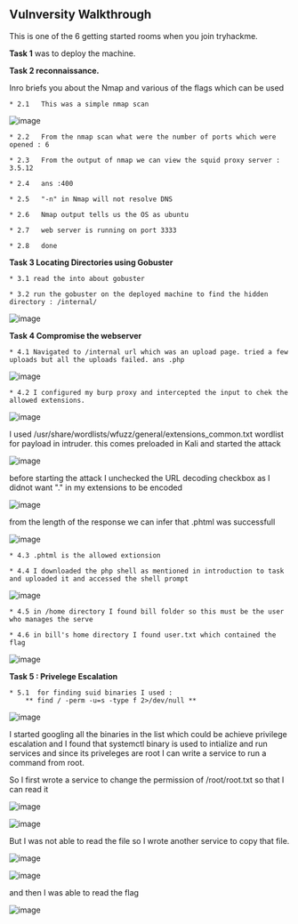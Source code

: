 ## Vulnversity Walkthrough
This is one of the 6 getting started rooms when you join tryhackme.

**Task 1** was to deploy the machine.

**Task 2 reconnaissance.**

Inro briefs you about the Nmap and various of the flags which can be used

    * 2.1   This was a simple nmap scan
![image](https://user-images.githubusercontent.com/45536407/85080658-cfa38680-b197-11ea-9643-c18b070d9dc8.png)

    * 2.2   From the nmap scan what were the number of ports which were opened : 6

    * 2.3   From the output of nmap we can view the squid proxy server : 3.5.12

    * 2.4   ans :400

    * 2.5   "-n" in Nmap will not resolve DNS

    * 2.6   Nmap output tells us the OS as ubuntu

    * 2.7   web server is running on port 3333

    * 2.8   done


**Task 3 Locating Directories using Gobuster**

    * 3.1 read the into about gobuster

    * 3.2 run the gobuster on the deployed machine to find the hidden directory : /internal/

![image](https://user-images.githubusercontent.com/45536407/85081312-9f5ce780-b199-11ea-90ef-af9350c4ee57.png)


**Task 4 Compromise the webserver**

    * 4.1 Navigated to /internal url which was an upload page. tried a few uploads but all the uploads failed. ans .php

![image](https://user-images.githubusercontent.com/45536407/85081411-e77c0a00-b199-11ea-9be3-6a9a4adaaa69.png)

    * 4.2 I configured my burp proxy and intercepted the input to chek the allowed extensions.


![image](https://user-images.githubusercontent.com/45536407/85082096-dd5b0b00-b19b-11ea-81d3-27fc6c9566bc.png)


I used /usr/share/wordlists/wfuzz/general/extensions_common.txt wordlist for payload in intruder. this comes preloaded in Kali and started the attack


![image](https://user-images.githubusercontent.com/45536407/85082275-63775180-b19c-11ea-901f-bf27e5ff3424.png)


before starting the attack I unchecked the URL decoding checkbox as I didnot want "." in my extensions to be encoded


![image](https://user-images.githubusercontent.com/45536407/85082570-50b14c80-b19d-11ea-9789-a77f2aabbbbb.png)


from the length of the response we can infer that .phtml was successfull

![image](https://user-images.githubusercontent.com/45536407/85082725-c87f7700-b19d-11ea-82f6-c85b7702d71f.png)


    * 4.3 .phtml is the allowed extionsion

    * 4.4 I downloaded the php shell as mentioned in introduction to task and uploaded it and accessed the shell prompt

![image](https://user-images.githubusercontent.com/45536407/85083182-fe712b00-b19e-11ea-8edd-d17ca0085882.png)

    * 4.5 in /home directory I found bill folder so this must be the user who manages the serve

    * 4.6 in bill's home directory I found user.txt which contained the flag

![image](https://user-images.githubusercontent.com/45536407/85083292-514ae280-b19f-11ea-9b08-bf40d88a8e09.png)


**Task 5 : Privelege Escalation**

    * 5.1  for finding suid binaries I used :
        ** find / -perm -u=s -type f 2>/dev/null **
    
![image](https://user-images.githubusercontent.com/45536407/85083614-3e84dd80-b1a0-11ea-90c8-bc4c282eda15.png)

I started googling all the binaries in the list which could be achieve privilege escalation and I found that systemctl binary is used to intialize and run services and since its priveleges are root I can write a service to run a command from root.

So I first wrote a service to change the permission of /root/root.txt so that I can read it 


![image](https://user-images.githubusercontent.com/45536407/85084791-d637fb00-b1a3-11ea-849f-05cd16213af2.png)


![image](https://user-images.githubusercontent.com/45536407/85084726-a8eb4d00-b1a3-11ea-9d0f-40ef7c7f7f8a.png)

But I was not able to read the file so I wrote another service to copy that file.

![image](https://user-images.githubusercontent.com/45536407/85084849-0384a900-b1a4-11ea-9172-c840cdb88330.png)

![image](https://user-images.githubusercontent.com/45536407/85084914-2b740c80-b1a4-11ea-82e8-44174015d818.png)

and then I was able to read the flag

![image](https://user-images.githubusercontent.com/45536407/85084944-39299200-b1a4-11ea-95fe-cacab75117db.png)



